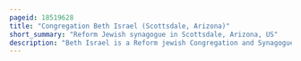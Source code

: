```yaml
---
pageid: 18519628
title: "Congregation Beth Israel (Scottsdale, Arizona)"
short_summary: "Reform Jewish synagogue in Scottsdale, Arizona, US"
description: "Beth Israel is a Reform jewish Congregation and Synagogue located at 10460 north 56th Street in scottsdale Arizona Usa. The Congregation was formed in 1920 and affiliated with the Union for Reform Judaism in 1935."
---
```


